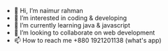 - 👋 Hi, I’m naimur rahman
- 👀 I’m interested in coding & developing
- 🌱 I’m currently learning java & javascript
- 💞️ I’m looking to collaborate on web development
- 📫 How to reach me +880 1921201138 (what's app)



